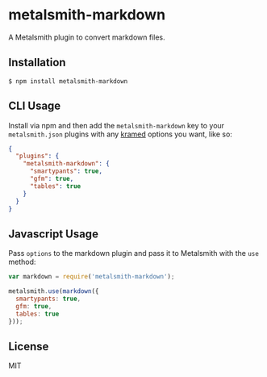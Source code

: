 
# metalsmith-markdown

  A Metalsmith plugin to convert markdown files.

## Installation

    $ npm install metalsmith-markdown

## CLI Usage

  Install via npm and then add the `metalsmith-markdown` key to your `metalsmith.json` plugins with any [kramed](https://github.com/GitbookIO/kramed) options you want, like so:

```json
{
  "plugins": {
    "metalsmith-markdown": {
      "smartypants": true,
      "gfm": true,
      "tables": true
    }
  }
}
```

## Javascript Usage

  Pass `options` to the markdown plugin and pass it to Metalsmith with the `use` method:

```js
var markdown = require('metalsmith-markdown');

metalsmith.use(markdown({
  smartypants: true,
  gfm: true,
  tables: true
}));
```

## License

  MIT
